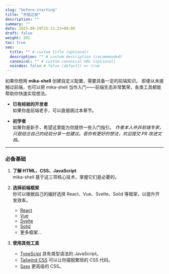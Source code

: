 ```yaml
---
slug: "before-starting"
title: "开始之前"
description: ""
summary: ""
date: 2025-09-29T15:11:23+08:00
draft: false
weight: 201
toc: true
seo:
  title: "" # custom title (optional)
  description: "" # custom description (recommended)
  canonical: "" # custom canonical URL (optional)
  noindex: false # false (default) or true
---
```

如果你想用 **mika-shell** 创建自定义配置，需要具备一定的前端知识。
即便从未接触过前端，也可以把 mika-shell 当作入门——前端生态非常繁荣，各类工具都能帮助你快速实现想法。

- **已有经验的开发者**<br>
  如果你是前端老手，可以直接跳过本章节。

- **初学者**<br>
  如果你是新手，希望这里能为你提供一些入门指引。
  *作者本人并非前端专家，只是结合自己的经验分享一些建议。若你有更好的想法，欢迎提交 PR 改进文档。*

---

### 必备基础

1. **了解 HTML、CSS、JavaScript**<br>
    mika-shell 基于这三项核心技术，掌握它们是必要的。

2. **选择前端框架**<br>
    你可以根据自己的偏好选择 React、Vue、Svelte、Solid 等框架，以提升开发效率。
    - [React](https://react.dev/)
    - [Vue](https://vuejs.org/)
    - [Svelte](https://svelte.dev/)
    - [Solid](https://www.solidjs.com/)
    - 更多框架...

3. **使用其他工具**<br>
    - [TypeScipt](https://www.typescriptlang.org/) 具有类型语法的 JavaScript。
    - [Tailwind CSS](https://tailwindcss.com/) 可以让你摆脱繁琐的 CSS 代码。
    - [Sass](https://sass-lang.com/) 更高级的 CSS。
